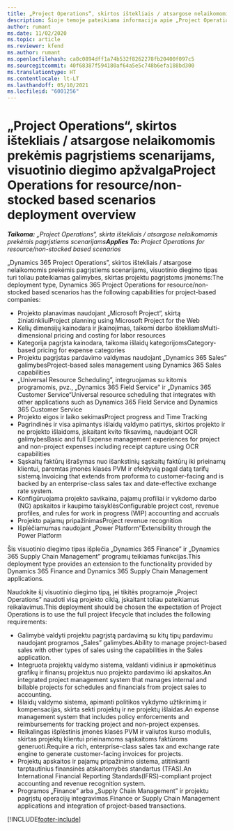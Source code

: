 ```yaml
---
title: „Project Operations“, skirtos ištekliais / atsargose nelaikomomis prekėmis pagrįstiems scenarijams, visuotinio diegimo apžvalga
description: Šioje temoje pateikiama informacija apie „Project Operations“, skirtos ištekliais / atsargose nelaikomomis prekėmis pagrįstiems scenarijams, visuotinio diegimo tipą.
author: rumant
ms.date: 11/02/2020
ms.topic: article
ms.reviewer: kfend
ms.author: rumant
ms.openlocfilehash: ca8c0894dff1a74b532f8262278fb20400f097c5
ms.sourcegitcommit: 40f68387f594180af64a5e5c748b6efa188bd300
ms.translationtype: HT
ms.contentlocale: lt-LT
ms.lasthandoff: 05/10/2021
ms.locfileid: "6001256"
---
```

# <a name="project-operations-for-resourcenon-stocked-based-scenarios-deployment-overview"></a><span data-ttu-id="20951-103">„Project Operations“, skirtos ištekliais / atsargose nelaikomomis prekėmis pagrįstiems scenarijams, visuotinio diegimo apžvalga</span><span class="sxs-lookup"><span data-stu-id="20951-103">Project Operations for resource/non-stocked based scenarios deployment overview</span></span>

<span data-ttu-id="20951-104">_**Taikoma:** „Project Operations“, skirta ištekliais / atsargose nelaikomomis prekėmis pagrįstiems scenarijams_</span><span class="sxs-lookup"><span data-stu-id="20951-104">_**Applies To:** Project Operations for resource/non-stocked based scenarios_</span></span>

<span data-ttu-id="20951-105">„Dynamics 365 Project Operations”, skirtos ištekliais / atsargose nelaikomomis prekėmis pagrįstiems scenarijams, visuotinio diegimo tipas turi toliau pateikiamas galimybes, skirtas projektu pagrįstoms įmonėms:</span><span class="sxs-lookup"><span data-stu-id="20951-105">The deployment type, Dynamics 365 Project Operations for resource/non-stocked based scenarios has the following capabilities for project-based companies:</span></span>

- <span data-ttu-id="20951-106">Projekto planavimas naudojant „Microsoft Project“, skirtą žiniatinkliui</span><span class="sxs-lookup"><span data-stu-id="20951-106">Project planning using Microsoft Project for the Web</span></span>
- <span data-ttu-id="20951-107">Kelių dimensijų kainodara ir įkainojimas, taikomi darbo ištekliams</span><span class="sxs-lookup"><span data-stu-id="20951-107">Multi-dimensional pricing and costing for labor resources</span></span>
- <span data-ttu-id="20951-108">Kategorija pagrįsta kainodara, taikoma išlaidų kategorijoms</span><span class="sxs-lookup"><span data-stu-id="20951-108">Category-based pricing for expense categories</span></span>
- <span data-ttu-id="20951-109">Projektu pagrįstas pardavimo valdymas naudojant „Dynamics 365 Sales” galimybes</span><span class="sxs-lookup"><span data-stu-id="20951-109">Project-based sales management using Dynamics 365 Sales capabilities</span></span>
- <span data-ttu-id="20951-110">„Universal Resource Scheduling”, integruojamas su kitomis programomis, pvz., „Dynamics 365 Field Service” ir „Dynamics 365 Customer Service“</span><span class="sxs-lookup"><span data-stu-id="20951-110">Universal resource scheduling that integrates with other applications such as Dynamics 365 Field Service and Dynamics 365 Customer Service</span></span>
- <span data-ttu-id="20951-111">Projekto eigos ir laiko sekimas</span><span class="sxs-lookup"><span data-stu-id="20951-111">Project progress and Time Tracking</span></span>
- <span data-ttu-id="20951-112">Pagrindinės ir visa apimantys išlaidų valdymo patirtys, skirtos projekto ir ne projekto išlaidoms, įskaitant kvito fiksavimą, naudojant OCR galimybes</span><span class="sxs-lookup"><span data-stu-id="20951-112">Basic and full Expense management experiences for project and non-project expenses including receipt capture using OCR capabilities</span></span>
- <span data-ttu-id="20951-113">Sąskaitų faktūrų išrašymas nuo išankstinių sąskaitų faktūrų iki prieinamų klientui, paremtas įmonės klasės PVM ir efektyvią pagal datą tarifų sistemą.</span><span class="sxs-lookup"><span data-stu-id="20951-113">Invoicing that extends from proforma to customer-facing and is backed by an enterprise-class sales tax and date-effective exchange rate system.</span></span>
- <span data-ttu-id="20951-114">Konfigūruojama projekto savikaina, pajamų profiliai ir vykdomo darbo (NG) apskaitos ir kaupimo taisyklės</span><span class="sxs-lookup"><span data-stu-id="20951-114">Configurable project cost, revenue profiles, and rules for work in progress (WIP) accounting and accruals</span></span>
- <span data-ttu-id="20951-115">Projekto pajamų pripažinimas</span><span class="sxs-lookup"><span data-stu-id="20951-115">Project revenue recognition</span></span>
- <span data-ttu-id="20951-116">Išplėčiamumas naudojant „Power Platform”</span><span class="sxs-lookup"><span data-stu-id="20951-116">Extensibility through the Power Platform</span></span>

<span data-ttu-id="20951-117">Šis visuotinio diegimo tipas išplečia „Dynamics 365 Finance” ir „Dynamics 365 Supply Chain Management” programų teikiamas funkcijas.</span><span class="sxs-lookup"><span data-stu-id="20951-117">This deployment type provides an extension to the functionality provided by Dynamics 365 Finance and Dynamics 365 Supply Chain Management applications.</span></span>

<span data-ttu-id="20951-118">Naudokite šį visuotinio diegimo tipą, jei tikitės programoje „Project Operations” naudoti visą projekto ciklą, įskaitant toliau pateikiamus reikalavimus.</span><span class="sxs-lookup"><span data-stu-id="20951-118">This deployment should be chosen the expectation of Project Operations is to use the full project lifecycle that includes the following requirements:</span></span>

- <span data-ttu-id="20951-119">Galimybė valdyti projektu pagrįstą pardavimą su kitų tipų pardavimu naudojant programos „Sales” galimybes.</span><span class="sxs-lookup"><span data-stu-id="20951-119">Ability to manage project-based sales with other types of sales using the capabilities in the Sales application.</span></span>
- <span data-ttu-id="20951-120">Integruota projektų valdymo sistema, valdanti vidinius ir apmokėtinus grafikų ir finansų projektus nuo projekto pardavimo iki apskaitos.</span><span class="sxs-lookup"><span data-stu-id="20951-120">An integrated project management system that manages internal and billable projects for schedules and financials from project sales to accounting.</span></span>
- <span data-ttu-id="20951-121">Išlaidų valdymo sistema, apimanti politikos vykdymo užtikrinimą ir kompensacijas, skirta sekti projektų ir ne projektų išlaidas.</span><span class="sxs-lookup"><span data-stu-id="20951-121">An expense management system that includes policy enforcements and reimbursements for tracking project and non-project expenses.</span></span>
- <span data-ttu-id="20951-122">Reikalingas išplėstinis įmonės klasės PVM ir valiutos kurso modulis, skirtas projektų klientui prieinamoms sąskaitoms faktūroms generuoti.</span><span class="sxs-lookup"><span data-stu-id="20951-122">Require a rich, enterprise-class sales tax and exchange rate engine to generate customer-facing invoices for projects.</span></span>
- <span data-ttu-id="20951-123">Projektų apskaitos ir pajamų pripažinimo sistema, atitinkanti tarptautinius finansinės atskaitomybės standartus (TFAS).</span><span class="sxs-lookup"><span data-stu-id="20951-123">An International Financial Reporting Standards(IFRS)-compliant project accounting and revenue recognition system.</span></span>
- <span data-ttu-id="20951-124">Programos „Finance” arba „Supply Chain Management” ir projektu pagrįstų operacijų integravimas.</span><span class="sxs-lookup"><span data-stu-id="20951-124">Finance or Supply Chain Management applications and integration of project-based transactions.</span></span>


[!INCLUDE[footer-include](../includes/footer-banner.md)]